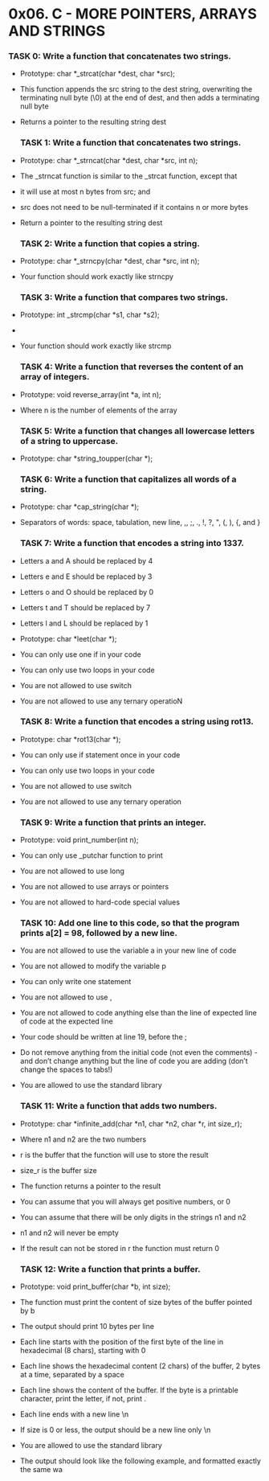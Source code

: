 # 0x06. C - MORE POINTERS, ARRAYS AND STRINGS

   ### TASK 0: Write a function that concatenates two strings.
- Prototype: char *_strcat(char *dest, char *src);
- This function appends the src string to the dest string, overwriting the terminating null byte (\0) at the end of dest, and then adds a terminating null byte
- Returns a pointer to the resulting string dest

     ### TASK 1: Write a function that concatenates two strings.
	 
- Prototype: char *_strncat(char *dest, char *src, int n);
- The _strncat function is similar to the _strcat function, except that
- it will use at most n bytes from src; and
- src does not need to be null-terminated if it contains n or more bytes
- Return a pointer to the resulting string dest

     ### TASK 2: Write a function that copies a string.
	
- Prototype: char *_strncpy(char *dest, char *src, int n);
- Your function should work exactly like strncpy

    ### TASK 3: Write a function that compares two strings.
	
- Prototype: int _strcmp(char *s1, char *s2);
- 
- Your function should work exactly like strcmp

   ### TASK 4: Write a function that reverses the content of an array of integers.
	
- Prototype: void reverse_array(int *a, int n);
- Where n is the number of elements of the array

	### TASK 5: Write a function that changes all lowercase letters of a string to uppercase.
	
- Prototype: char *string_toupper(char *);

	### TASK 6: Write a function that capitalizes all words of a string.
- Prototype: char *cap_string(char *);
- Separators of words: space, tabulation, new line, ,, ;, ., !, ?, ", (, ), {, and }

    ### TASK 7: Write a function that encodes a string into 1337.
	
- Letters a and A should be replaced by 4
- Letters e and E should be replaced by 3
- Letters o and O should be replaced by 0
- Letters t and T should be replaced by 7
- Letters l and L should be replaced by 1
- Prototype: char *leet(char *);
- You can only use one if in your code
- You can only use two loops in your code
- You are not allowed to use switch
- You are not allowed to use any ternary operatioN

    ### TASK 8: Write a function that encodes a string using rot13.
- Prototype: char *rot13(char *);
- You can only use if statement once in your code
- You can only use two loops in your code
- You are not allowed to use switch
- You are not allowed to use any ternary operation

  ### TASK 9: Write a function that prints an integer.
- Prototype: void print_number(int n);
- You can only use _putchar function to print
- You are not allowed to use long
- You are not allowed to use arrays or pointers
- You are not allowed to hard-code special values

   ### TASK 10: Add one line to this code, so that the program prints a[2] = 98, followed by a new line.
- You are not allowed to use the variable a in your new line of code
- You are not allowed to modify the variable p
- You can only write one statement
- You are not allowed to use ,
- You are not allowed to code anything else than the line of expected line of code at the expected line
- Your code should be written at line 19, before the ;
- Do not remove anything from the initial code (not even the comments)
-and don’t change anything but the line of code you are adding (don’t change the spaces to tabs!)
- You are allowed to use the standard library

    ### TASK 11: Write a function that adds two numbers.
- Prototype: char *infinite_add(char *n1, char *n2, char *r, int size_r);
- Where n1 and n2 are the two numbers
- r is the buffer that the function will use to store the result
- size_r is the buffer size
- The function returns a pointer to the result
- You can assume that you will always get positive numbers, or 0
- You can assume that there will be only digits in the strings n1 and n2
- n1 and n2 will never be empty
- If the result can not be stored in r the function must return 0

    ### TASK 12: Write a function that prints a buffer.
- Prototype: void print_buffer(char *b, int size);
- The function must print the content of size bytes of the buffer pointed by b
- The output should print 10 bytes per line
- Each line starts with the position of the first byte of the line in hexadecimal (8 chars), starting with 0
- Each line shows the hexadecimal content (2 chars) of the buffer, 2 bytes at a time, separated by a space
- Each line shows the content of the buffer. If the byte is a printable character, print the letter, if not, print .
- Each line ends with a new line \n
- If size is 0 or less, the output should be a new line only \n
- You are allowed to use the standard library
- The output should look like the following example, and formatted exactly the same wa
